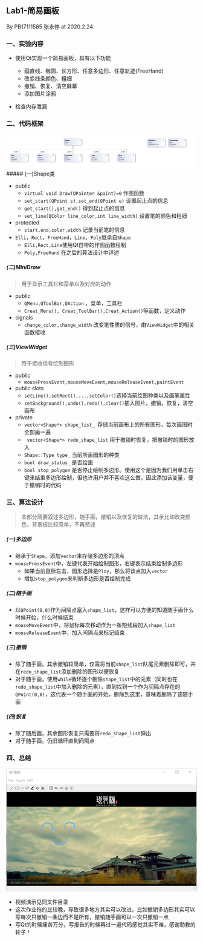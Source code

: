 ## Lab1-简易画板

By PB17111585 张永停 at 2020.2.24

### 一、实验内容

- 使用Qt实现一个简易画板，具有以下功能

  - 画直线、椭圆、长方形、任意多边形、任意轨迹(FreeHand)
  - 改变线条颜色、粗细
  - 撤销、恢复、清空屏幕
  - 添加图片涂鸦

- 检查内存泄漏

  

### 二、代码框架

<div align="left"><img src="class.png" width="700"></div>
##### (一)Shape类

- public
  - `virtual void Draw(QPainter &paint)=0`   作图函数
  - `set_start(QPoint s),set_end(QPoint e)`  设置起止点的信息
  - `get_start(),get_end()`  得到起止点的信息
  - `set_line(QColor line_color,int line_width)`  设置笔的颜色和粗细
- protected
  - `start,end,color,width` 记录当前笔的信息
- `Elli`，`Rect`，`FreeHand`，`Line`，`Poly`继承自`Shape`
  - `Elli,Rect,Line`使用Qt自带的作图函数绘制
  - `Poly,FreeHand` 在之后的算法设计中详述

##### (二)MiniDraw

> 用于显示工具栏和菜单以及对应的动作

- public
  - `QMenu,QToolBar,QAction` ，菜单，工具栏
  - `Creat_Menu(), Creat_ToolBar(),Creat_Action()`等函数，定义动作
- signals
  - `change_color,change_width` 改变笔性质的信号，由`ViewWidget`中的相关函数接收

##### (三)ViewWidget

> 用于接收信号绘制图形

- public
  - `mousePressEvent,mouseMoveEvent,mouseReleaseEvent,paintEvent`
- public slots
  - `setLine(),setRect(),...,setColor()`选择当前绘图种类以及画笔属性
  - `setBackground(),undo(),redo(),clear()`插入图片，撤销，恢复，清空画布
- private
  - `vector<Shape*> shape_list_ `存储当前画布上的所有图形，每次画图时全部画一遍
  - ` vector<Shape*> redo_shape_list` 用于撤销时恢复，把撤销时的图形放入
  - `Shape::Type type_` 当前所画图形的种类
  - `bool draw_status_` 是否绘画
  - `bool stop_polygon` 是否停止绘制多边形。使用这个是因为我们用单击右键来结束多边形绘制，但也许用户并不喜欢这么做，因此添加该变量，便于撤销时的代码



### 三、算法设计

> 本部分简要叙述多边形，随手画，撤销以及恢复的做法，其余比如改变颜色，背景板比较简单，不再赘述

##### (一)多边形

- 继承于`Shape`，添加`vector`来存储多边形的顶点
- `mousePressEvent`中，左键代表开始绘制图形，右键表示结束绘制多边形
  - 如果当前鼠标左击，图形选择是`Ploy`，那么将该点加入`vector`
  - 增加`stop_polygon`来判断多边形是否绘制完成

##### (二)随手画

- 以`QPoint(0,0)`作为间隔点塞入`shape_list`，这样可以方便的知道随手画什么时候开始，什么时候结束
- `mouseMoveEvent`中，将鼠标每次移动作为一条短线段加入`shape_list`
- `mouseReleaseEvent`中，加入间隔点来标记结束

##### (三)撤销

- 除了随手画，其余撤销较简单，仅需将当前`shape_list`队尾元素删除即可，并在`redo_shape_list`添加删除的图形以便恢复
- 对于随手画，使用`while`循环逐个删除`shape_list`中的元素（同时也在`redo_shape_list`中加入删除的元素），直到找到一个作为间隔点存在的`QPoint(0,0)`，这代表一个随手画的开始，删除到这里，意味着删除了该随手画

##### (四)恢复

- 除了随后画，其余图形恢复只需要将`redo_shape_list`弹出
- 对于随手画，仍旧循环直到间隔点



### 四、总结

<div align="left"><img src="result.png" width="700"></div>

- 视频演示见同文件目录
- 这次作业拖的比较晚，导致很多地方其实可以改进，比如撤销多边形其实可以写每次只撤销一条边而不是所有，撤销随手画可以一次只撤销一点
- 写Qt的时候痛苦万分，写报告的时候再过一遍代码感觉其实不难，感谢助教的轮子！

